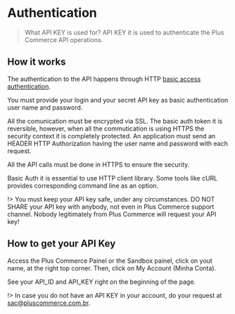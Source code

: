 # Authentication

> What API KEY is used for? API KEY it is used to authenticate the Plus Commerce API operations.

## How it works

The authentication to the API happens through HTTP [basic access authentication](https://en.wikipedia.org/wiki/Basic_access_authentication).

You must provide your login and your secret API key as basic authentication user name and password.

All the comunication must be encrypted via SSL. The basic auth token it is reversible, however, when all the commutication is using HTTPS the security context it is completely protected. An application must send an HEADER HTTP Authorization having the user name and password with each request.

All the API calls must be done in HTTPS to ensure the security.

Basic Auth it is essential to use HTTP client library. Some tools like cURL provides corresponding command line as an option.

!> You must keep your API key safe, under any circumstances. DO NOT SHARE your API key with anybody, not even in Plus Commerce support channel. Nobody legitimately from Plus Commerce will request your API key!

## How to get your API Key

Access the Plus Commerce Painel or the Sandbox painel, click on yout name, at the right top corner. Then, click on My Account (Minha Conta).

See your API_ID and API_KEY right on the beginning of the page.

!> In case you do not have an API KEY in your account, do your request at sac@pluscommerce.com.br.
